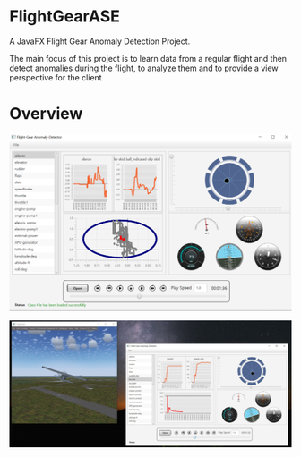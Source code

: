 # FlightGearASE
A JavaFX Flight Gear Anomaly Detection Project.  
  
The main focus of this project is to learn data from a regular flight and then detect anomalies during the flight, to analyze them and to provide a view perspective for the client

# Overview

![FlightGearFirstImage](https://github.com/Shimoco7/FlightGearASE/blob/master/resources/AppImage.PNG)

![FlightGearFirstImage](https://github.com/Shimoco7/FlightGearASE/blob/master/resources/combinedPic.JPG)
